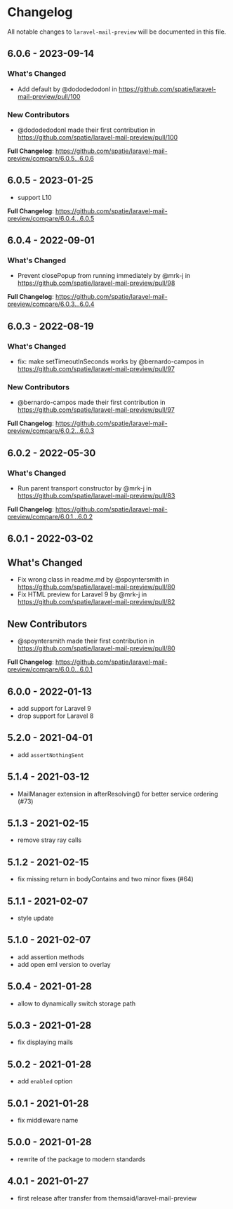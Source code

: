 # Changelog

All notable changes to `laravel-mail-preview` will be documented in this file.

## 6.0.6 - 2023-09-14

### What's Changed

- Add default by @dododedodonl in https://github.com/spatie/laravel-mail-preview/pull/100

### New Contributors

- @dododedodonl made their first contribution in https://github.com/spatie/laravel-mail-preview/pull/100

**Full Changelog**: https://github.com/spatie/laravel-mail-preview/compare/6.0.5...6.0.6

## 6.0.5 - 2023-01-25

- support L10

**Full Changelog**: https://github.com/spatie/laravel-mail-preview/compare/6.0.4...6.0.5

## 6.0.4 - 2022-09-01

### What's Changed

- Prevent closePopup from running immediately by @mrk-j in https://github.com/spatie/laravel-mail-preview/pull/98

**Full Changelog**: https://github.com/spatie/laravel-mail-preview/compare/6.0.3...6.0.4

## 6.0.3 - 2022-08-19

### What's Changed

- fix: make setTimeoutInSeconds works by @bernardo-campos in https://github.com/spatie/laravel-mail-preview/pull/97

### New Contributors

- @bernardo-campos made their first contribution in https://github.com/spatie/laravel-mail-preview/pull/97

**Full Changelog**: https://github.com/spatie/laravel-mail-preview/compare/6.0.2...6.0.3

## 6.0.2 - 2022-05-30

### What's Changed

- Run parent transport constructor by @mrk-j in https://github.com/spatie/laravel-mail-preview/pull/83

**Full Changelog**: https://github.com/spatie/laravel-mail-preview/compare/6.0.1...6.0.2

## 6.0.1 - 2022-03-02

## What's Changed

- Fix wrong class in readme.md by @spoyntersmith in https://github.com/spatie/laravel-mail-preview/pull/80
- Fix HTML preview for Laravel 9 by @mrk-j in https://github.com/spatie/laravel-mail-preview/pull/82

## New Contributors

- @spoyntersmith made their first contribution in https://github.com/spatie/laravel-mail-preview/pull/80

**Full Changelog**: https://github.com/spatie/laravel-mail-preview/compare/6.0.0...6.0.1

## 6.0.0 - 2022-01-13

- add support for Laravel 9
- drop support for Laravel 8

## 5.2.0 - 2021-04-01

- add `assertNothingSent`

## 5.1.4 - 2021-03-12

- MailManager extension in afterResolving() for better service ordering (#73)

## 5.1.3 - 2021-02-15

- remove stray ray calls

## 5.1.2 - 2021-02-15

- fix missing return in bodyContains and two minor fixes (#64)

## 5.1.1 - 2021-02-07

- style update

## 5.1.0 - 2021-02-07

- add assertion methods
- add open eml version to overlay

## 5.0.4 - 2021-01-28

- allow to dynamically switch storage path

## 5.0.3 - 2021-01-28

- fix displaying mails

## 5.0.2 - 2021-01-28

- add `enabled` option

## 5.0.1 - 2021-01-28

- fix middleware name

## 5.0.0 - 2021-01-28

- rewrite of the package to modern standards

## 4.0.1 - 2021-01-27

- first release after transfer from themsaid/laravel-mail-preview

